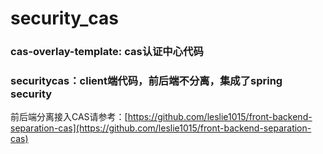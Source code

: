 # security_cas

### cas-overlay-template: cas认证中心代码
### securitycas：client端代码，前后端不分离，集成了spring security

前后端分离接入CAS请参考：[https://github.com/leslie1015/front-backend-separation-cas](https://github.com/leslie1015/front-backend-separation-cas)
